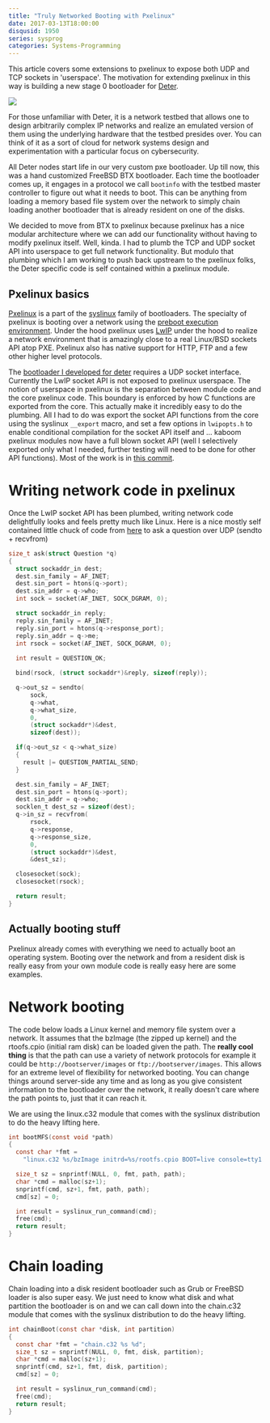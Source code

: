 ```yaml
---
title: "Truly Networked Booting with Pxelinux"
date: 2017-03-13T18:00:00
disqusid: 1950
series: sysprog
categories: Systems-Programming
---
```



This article covers some extensions to pxelinux to expose both UDP and TCP sockets in 'userspace'. The motivation for extending pxelinux in this way is building a new stage 0 bootloader for [Deter](https://www.deter-project.org). 

<img class="center-image" src="/img/netboot.png" />

For those unfamiliar with Deter, it is a network testbed that allows one to design arbitrarily complex IP networks and realize an emulated version of them using the underlying hardware that the testbed presides over. You can think of it as a sort of cloud for network systems design and experimentation with a particular focus on cybersecurity. 

All Deter nodes start life in our very custom pxe bootloader. Up till now, this was a hand customized FreeBSD BTX bootloader. Each time the bootloader comes up, it engages in a protocol we call `bootinfo` with the testbed master controller to figure out what it needs to boot. This can be anything from loading a memory based file system over the network to simply chain loading another bootloader that is already resident on one of the disks.

We decided to move from BTX to pxelinux because pxelinux has a nice modular architecture where we can add our functionality without having to modify pxelinux itself. Well, kinda. I had to plumb the TCP and UDP socket API into userspace to get full network functionality. But modulo that plumbing which I am working to push back upstream to the pxelinux folks, the Deter specific code is self contained within a pxelinux module.

## Pxelinux basics
[Pxelinux](http://www.syslinux.org/wiki/index.php?title=PXELINUX) is a part of the [syslinux](http://syslinux.org) family of bootloaders. The specialty of pxelinux is booting over a network using the [preboot execution environment](https://en.wikipedia.org/wiki/Preboot_Execution_Environment). Under the hood pxelinux uses [LwIP](http://savannah.nongnu.org/projects/lwip/) under the hood to realize a network environment that is amazingly close to a real Linux/BSD sockets API atop PXE. Pxelinux also has native support for HTTP, FTP and a few other higher level protocols.

The [bootloader I developed for deter](https://github.com/deter-project/deterboot) requires a UDP socket interface. Currently the LwIP socket API is not exposed to pxelinux userspace. The notion of userspace in pxelinux is the separation between module code and the core pxelinux code. This boundary is enforced by how C functions are exported from the core. This actually make it incredibly easy to do the plumbing. All I had to do was export the socket API functions from the core using the syslinux `__export` macro, and set a few options in `lwipopts.h` to enable conditional compilation for the socket API itself and ... kaboom pxelinux modules now have a full blown socket API (well I selectively exported only what I needed, further testing will need to be done for other API functions). Most of the work is in [this commit](https://github.com/deter-project/deterboot/commit/fefda68aaa9502af60987d12fa4254728e13b33b).

# Writing network code in pxelinux

Once the LwIP socket API has been plumbed, writing network code delightfully looks and feels pretty much like Linux. Here is a nice mostly self contained little chuck of code from [here](https://github.com/deter-project/deterboot/blob/master/com32/deterboot/deterboot.c#L63) to ask a question over UDP (sendto + recvfrom)

```c
size_t ask(struct Question *q)
{
  struct sockaddr_in dest;
  dest.sin_family = AF_INET;
  dest.sin_port = htons(q->port);
  dest.sin_addr = q->who;
  int sock = socket(AF_INET, SOCK_DGRAM, 0);

  struct sockaddr_in reply;
  reply.sin_family = AF_INET;
  reply.sin_port = htons(q->response_port);
  reply.sin_addr = q->me;
  int rsock = socket(AF_INET, SOCK_DGRAM, 0);
  
  int result = QUESTION_OK;

  bind(rsock, (struct sockaddr*)&reply, sizeof(reply));

  q->out_sz = sendto(
      sock, 
      q->what, 
      q->what_size, 
      0, 
      (struct sockaddr*)&dest, 
      sizeof(dest));

  if(q->out_sz < q->what_size)
  {
    result |= QUESTION_PARTIAL_SEND;
  }

  dest.sin_family = AF_INET;
  dest.sin_port = htons(q->port);
  dest.sin_addr = q->who;
  socklen_t dest_sz = sizeof(dest);
  q->in_sz = recvfrom(
      rsock, 
      q->response, 
      q->response_size, 
      0, 
      (struct sockaddr*)&dest, 
      &dest_sz);

  closesocket(sock);
  closesocket(rsock);

  return result;
}
```

## Actually booting stuff
Pxelinux already comes with everything we need to actually boot an operating system. Booting over the network and from a resident disk is really easy from your own module code is really easy here are some examples.

# Network booting
The code below loads a Linux kernel and memory file system over a network. It assumes that the bzImage (the zipped up kernel) and the rtoofs.cpio (initial ram disk) can be loaded given the path. The __really cool thing__ is that the path can use a variety of network protocols for example it could be `http://bootserver/images` or `ftp://bootserver/images`. This allows for an extreme level of flexibility for networked booting. You can change things around server-side any time and as long as you give consistent information to the bootloader over the network, it really doesn't care where the path points to, just that it can reach it.

We are using the linux.c32 module that comes with the syslinux distribution to do the heavy lifting here.

```c
int bootMFS(const void *path)
{
  const char *fmt =
    "linux.c32 %s/bzImage initrd=%s/rootfs.cpio BOOT=live console=tty1 quiet";

  size_t sz = snprintf(NULL, 0, fmt, path, path);
  char *cmd = malloc(sz+1);
  snprintf(cmd, sz+1, fmt, path, path);
  cmd[sz] = 0;

  int result = syslinux_run_command(cmd);
  free(cmd);
  return result;
}
```

# Chain loading
Chain loading into a disk resident bootloader such as Grub or FreeBSD loader is also super easy. We just need to know what disk and what partition the bootloader is on and we can call down into the chain.c32 module that comes with the syslinux distribution to do the heavy lifting.

```c
int chainBoot(const char *disk, int partition)
{
  const char *fmt = "chain.c32 %s %d";
  size_t sz = snprintf(NULL, 0, fmt, disk, partition);
  char *cmd = malloc(sz+1);
  snprintf(cmd, sz+1, fmt, disk, partition);
  cmd[sz] = 0;

  int result = syslinux_run_command(cmd);
  free(cmd);
  return result;
}
```


